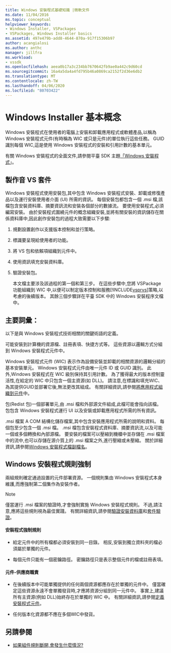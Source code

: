 ```yaml
---
title: Windows 安裝程式基礎知識 |微軟文件
ms.date: 11/04/2016
ms.topic: conceptual
helpviewer_keywords:
- Windows Installer, VSPackages
- VSPackages, Windows Installer basics
ms.assetid: 497e479b-add8-4644-870a-917f15306b97
author: acangialosi
ms.author: anthc
manager: jillfra
ms.workload:
- vssdk
ms.openlocfilehash: aeea0b17a3c234bb7670642fb9ae0a442c9d60cd
ms.sourcegitcommit: 16a4a5da4a4fd795b46a0869ca2152f2d36e6db2
ms.translationtype: MT
ms.contentlocale: zh-TW
ms.lasthandoff: 04/06/2020
ms.locfileid: "80703422"
---
```

# <a name="windows-installer-basics"></a>Windows Installer 基本概念
Windows 安裝程式在使用者的電腦上安裝和卸載應用程式或軟體產品,以稱為 Windows 安裝程式元件(有時稱為 WIC 或只是元件)的單位執行這些任務。 GUID 識別每個 WIC,這是使用 Windows 安裝程式的安裝和引用計數的基本單元。

 有關 Windows 安裝程式的全面文件,請參閱平臺 SDK 主題[「Windows 安裝程式](/previous-versions/2kt85ked(v=vs.120))」。

## <a name="authoring-a-vspackage"></a>製作音 VS 套件
 Windows 安裝程式使用安裝包,其中包含 Windows 安裝程式安裝、卸載或修復產品以及運行安裝使用者介面 (UI) 所需的資訊。 每個安裝包都包含一個 .msi 檔,該檔包含安裝資料庫、摘要資訊流和安裝各個部分的數據流。 要使用安裝程式,必須編寫安裝。 由於安裝程式圍繞元件的概念組織安裝,並將有關安裝的資訊儲存在關係資料庫中,因此創作安裝包的過程大致需要以下步驟:

1. 規劃設置創作以支援版本控制和並行策略。

2. 標識要呈現給使用者的功能。

3. 將 VS 包和依賴項組織到元件中。

4. 使用資訊填充安裝資料庫。

5. 驗證安裝包。

   本文檔主要涉及該過程的第一個和第三步。 在這些步驟中,您將 VSPackage 功能組織到 WIC 中,以便可以制定版本控制和服務[!INCLUDE[vsprvs](../../code-quality/includes/vsprvs_md.md)]策略,以考慮的後續版本。 其餘三個步驟詳在平臺 SDK 中的 Windows 安裝程序文檔中。

## <a name="key-terms"></a>主要詞彙：
 以下是與 Windows 安裝程式技術相關的關鍵術語的定義。

 可能安裝到計算機的資源檔、註冊表項、快捷方式等。 這些資源以邏輯方式分組到 Windows 安裝程式元件中。

 Windows 安裝程式元件 (WIC) 表示作為設備安裝並卸載的相關資源的邏輯分組的基本安裝單元。 Windows 安裝程式元件由唯一元件 ID 或 GUID 識別。 此外,Windows 安裝程式在 WIC 級別保持其引用計數。 為了獲得最大的版本控制靈活性,在給定的 WIC 中只包含一個主資源(如 DLL)。 請注意,在標識和填充WIC、為其提供GUID並部署它後,無法更改其組成。 有關詳細資訊,請參閱[將應用程式組織到元件](/windows/desktop/Msi/organizing-applications-into-components)中。

 包(Redist 包)一個部署單元,由 .msi 檔和外部源文件組成,此檔可能會指向該檔。 包包含 Windows 安裝程式運行 UI 以及安裝或卸載應用程式所需的所有資訊。

 .msi 檔案 A COM 結構化儲存檔案,其中包含安裝應用程式所需的說明和資料。 每個包至少包含一個 .msi 檔。 .msi 檔包含安裝程式資料庫、摘要資訊流,以及可能一個或多個轉換和內部源檔。 要安裝的檔案可以壓縮到機櫃中並存儲在 .msi 檔案中的流中,也可以存儲在源介質上的 .msi 檔案之外,進行壓縮或未壓縮。 關於詳細資訊,請參閱[Windows 安裝程式檔副檔名](/windows/desktop/Msi/windows-installer-file-extensions)。

## <a name="windows-installer-rules-enforcement"></a>Windows 安裝程式規則強制
 兩組規則確定通過設置的元件部署資源。 一個規則集由 Windows 安裝程式本身維護,而應強制第二個集作為安裝作者。

> [!NOTE]
> 僅當運行 .msi 檔案的驗證時,才會強制實施 Windows 安裝程式規則。 不過,請注意,應將這些規則視為最佳實踐。 有關詳細資訊,請參閱[驗證安裝資料庫](/windows/desktop/Msi/validating-an-installation-database)和[套件驗證](/windows/desktop/Msi/package-validation)。

#### <a name="installer-enforced-rules"></a>安裝程式強制規則

- 給定元件中的所有檔都必須安裝到同一目錄。 相反,安裝到獨立資料夾的檔必須屬於單獨的元件。

- 每個元件只能有一個密鑰路徑。 密鑰路徑只是表示整個元件的檔或註冊表項。

#### <a name="component-provider-responsibilities"></a>元件-供應商職責

- 在後續版本中可能單獨提供的任何兩個資源都應存在於單獨的元件中。 僅當確定這些資源永遠不會單獨發貨時,才應將資源分組到同一元件中。 事實上,建議所有主資源(例如 DLL)始終存在於單獨的 WIC 中。 有關詳細資訊,請參閱[定義安裝程式元件](/windows/desktop/Msi/defining-installer-components)。

- 任何版本化資源都不應在多個WIC中發貨。

## <a name="see-also"></a>另請參閱
- [如果組件規則斷開,會發生什麼情況?](/windows/desktop/Msi/what-happens-if-the-component-rules-are-broken)
